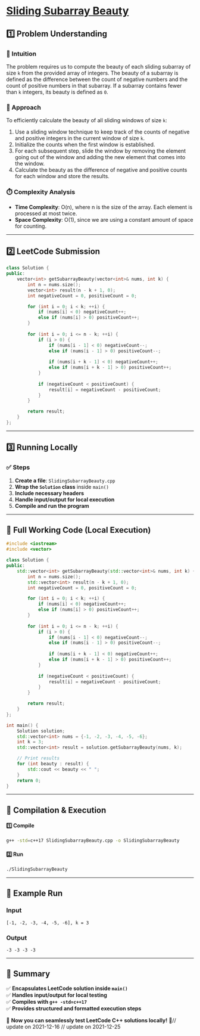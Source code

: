 # **[Sliding Subarray Beauty](https://leetcode.com/problems/sliding-subarray-beauty/description/)**  

## **1️⃣ Problem Understanding**  
### **📌 Intuition**  
The problem requires us to compute the beauty of each sliding subarray of size `k` from the provided array of integers. The beauty of a subarray is defined as the difference between the count of negative numbers and the count of positive numbers in that subarray. If a subarray contains fewer than `k` integers, its beauty is defined as `0`.

### **🚀 Approach**  
To efficiently calculate the beauty of all sliding windows of size `k`:
1. Use a sliding window technique to keep track of the counts of negative and positive integers in the current window of size `k`.
2. Initialize the counts when the first window is established.
3. For each subsequent step, slide the window by removing the element going out of the window and adding the new element that comes into the window.
4. Calculate the beauty as the difference of negative and positive counts for each window and store the results.

### **⏱️ Complexity Analysis**  
- **Time Complexity**: O(n), where n is the size of the array. Each element is processed at most twice.
- **Space Complexity**: O(1), since we are using a constant amount of space for counting.

---  

## **2️⃣ LeetCode Submission**  
```cpp
class Solution {
public:
    vector<int> getSubarrayBeauty(vector<int>& nums, int k) {
        int n = nums.size();
        vector<int> result(n - k + 1, 0);
        int negativeCount = 0, positiveCount = 0;

        for (int i = 0; i < k; ++i) {
            if (nums[i] < 0) negativeCount++;
            else if (nums[i] > 0) positiveCount++;
        }
        
        for (int i = 0; i <= n - k; ++i) {
            if (i > 0) {
                if (nums[i - 1] < 0) negativeCount--;
                else if (nums[i - 1] > 0) positiveCount--;
                
                if (nums[i + k - 1] < 0) negativeCount++;
                else if (nums[i + k - 1] > 0) positiveCount++;
            }
            
            if (negativeCount < positiveCount) {
                result[i] = negativeCount - positiveCount;
            }
        }

        return result;
    }
};
```  

---  

## **3️⃣ Running Locally**  
### **✅ Steps**  
1. **Create a file**: `SlidingSubarrayBeauty.cpp`  
2. **Wrap the `Solution` class** inside `main()`  
3. **Include necessary headers**  
4. **Handle input/output for local execution**  
5. **Compile and run the program**  

---  

## **📝 Full Working Code (Local Execution)**  
```cpp
#include <iostream>
#include <vector>

class Solution {
public:
    std::vector<int> getSubarrayBeauty(std::vector<int>& nums, int k) {
        int n = nums.size();
        std::vector<int> result(n - k + 1, 0);
        int negativeCount = 0, positiveCount = 0;

        for (int i = 0; i < k; ++i) {
            if (nums[i] < 0) negativeCount++;
            else if (nums[i] > 0) positiveCount++;
        }
        
        for (int i = 0; i <= n - k; ++i) {
            if (i > 0) {
                if (nums[i - 1] < 0) negativeCount--;
                else if (nums[i - 1] > 0) positiveCount--;
                
                if (nums[i + k - 1] < 0) negativeCount++;
                else if (nums[i + k - 1] > 0) positiveCount++;
            }
            
            if (negativeCount < positiveCount) {
                result[i] = negativeCount - positiveCount;
            }
        }

        return result;
    }
};

int main() {
    Solution solution;
    std::vector<int> nums = {-1, -2, -3, -4, -5, -6};
    int k = 3;
    std::vector<int> result = solution.getSubarrayBeauty(nums, k);

    // Print results
    for (int beauty : result) {
        std::cout << beauty << " ";
    }
    return 0;
}
```  

---  

## **🔧 Compilation & Execution**  
#### **1️⃣ Compile**  
```bash
g++ -std=c++17 SlidingSubarrayBeauty.cpp -o SlidingSubarrayBeauty
```  

#### **2️⃣ Run**  
```bash
./SlidingSubarrayBeauty
```  

---  

## **🎯 Example Run**  
### **Input**  
```   
[-1, -2, -3, -4, -5, -6], k = 3
```  
### **Output**  
```
-3 -3 -3 -3
```  

---  

## **📌 Summary**  
✅ **Encapsulates LeetCode solution inside `main()`**  
✅ **Handles input/output for local testing**  
✅ **Compiles with `g++ -std=c++17`**  
✅ **Provides structured and formatted execution steps**  

🚀 **Now you can seamlessly test LeetCode C++ solutions locally!** 🚀// update on 2021-12-16
// update on 2021-12-25
